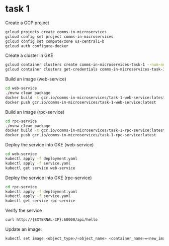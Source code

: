 # task 1

Create a GCP project

```sh
gcloud projects create comms-in-microservices
gcloud config set project comms-in-microservices
gcloud config set compute/zone us-central1-b
gcloud auth configure-docker
```

Create a cluster in GKE

```sh
gcloud container clusters create comms-in-microservices-task-1 --num-nodes=3
gcloud container clusters get-credentials comms-in-microservices-task-1
```

Build an image (web-service)

```sh
cd web-service
./mvnw clean package
docker build -t gcr.io/comms-in-microservices/task-1-web-service:latest .
docker push gcr.io/comms-in-microservices/task-1-web-service:latest
```

Build an image (rpc-service)

```sh
cd rpc-service
./mvnw clean package
docker build -t gcr.io/comms-in-microservices/task-1-rpc-service:latest .
docker push gcr.io/comms-in-microservices/task-1-rpc-service:latest
```

Deploy the service into GKE (web-service)

```sh
cd web-service
kubectl apply -f deployment.yaml
kubectl apply -f service.yaml
kubectl get service web-service
```

Deploy the service into GKE (rpc-service)

```sh
cd rpc-service
kubectl apply -f deployment.yaml
kubectl apply -f service.yaml
kubectl get service rpc-service
```

Verify the service

```sh
curl http://{EXTERNAL-IP}:60000/api/hello
```

Update an image:

```sh
kubectl set image <object_type>/<object_name> <container_name>=<new_image_to_use>
```
